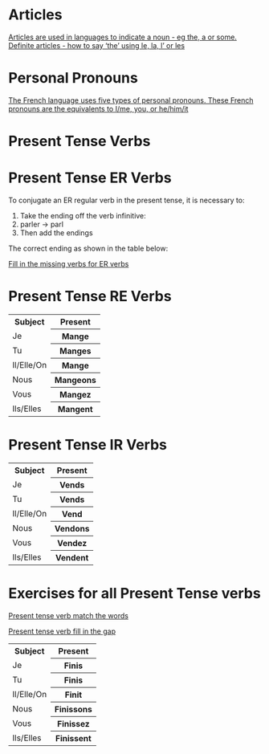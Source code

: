 <h1>Articles</h1>
<a href="https://h5p.org/h5p/embed/374396">Articles are used in languages to indicate a noun - eg the, a or some.
Definite articles - how to say ‘the’ using le, la, l’ or les</a>

<h1>Personal Pronouns</h1>

<a href="https://h5p.org/h5p/embed/399600">The French language uses five types of personal pronouns. These French pronouns are the equivalents to I/me, you, or he/him/it</a> 

<h1>Present Tense Verbs</h1>

<h1>Present Tense ER Verbs</h1>

To conjugate an ER regular verb in the present tense, it is necessary to:
<ol>
<li>Take the ending off the verb infinitive:</li>
<li>parler → parl</li> 
<li>Then add the endings</li>
</ol>

The correct ending as shown in the table below:
<table>
<tr><th>Subject</th><th> Present</th> 
<tr><td>Je<th> Mange</th> 
<tr><td>Tu<th> Manges</th>  
<tr><td>Il/Elle/On<th> Mange</th> 
<tr><td>Nous<th> Mangeons</th> 
<tr><td>Vous<th> Mangez</th> 
<tr><td>Ils/Elles<th> Mangent</th> 
  
<a href="https://h5p.org/h5p/embed/399614"> Fill in the missing verbs for ER verbs</a>

<h1>Present Tense RE Verbs</h1>

<table>
<tr><th>Subject</th><th> Present</th> 
<tr><td>Je<th> Vends</th> 
<tr><td>Tu<th> Vends</th>  
<tr><td>Il/Elle/On<th> Vend</th> 
<tr><td>Nous<th> Vendons</th> 
<tr><td>Vous<th> Vendez</th> 
<tr><td>Ils/Elles<th> Vendent</th>


<h1>Present Tense IR Verbs</h1>

<table>
<tr><th>Subject</th><th> Present</th> 
<tr><td>Je<th> Finis</th> 
<tr><td>Tu<th> Finis</th>  
<tr><td>Il/Elle/On<th> Finit</th> 
<tr><td>Nous<th> Finissons</th> 
<tr><td>Vous<th> Finissez</th> 
<tr><td>Ils/Elles<th> Finissent</th>



<h1>Exercises for all Present Tense verbs</h1>

<a href="https://h5p.org/h5p/embed/374403"> Present tense verb match the words</a>

<a href="https://h5p.org/h5p/embed/374409"> Present tense verb fill in the gap</a>





 








